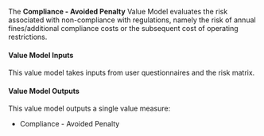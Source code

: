 
The **Compliance - Avoided Penalty** Value Model evaluates the risk associated with non-compliance with regulations, namely the risk of annual fines/additional compliance costs or the subsequent cost of operating restrictions.

#### Value Model Inputs

This value model takes inputs from user questionnaires and the risk matrix.

#### Value Model Outputs

This value model outputs a single value measure:
- Compliance - Avoided Penalty 
